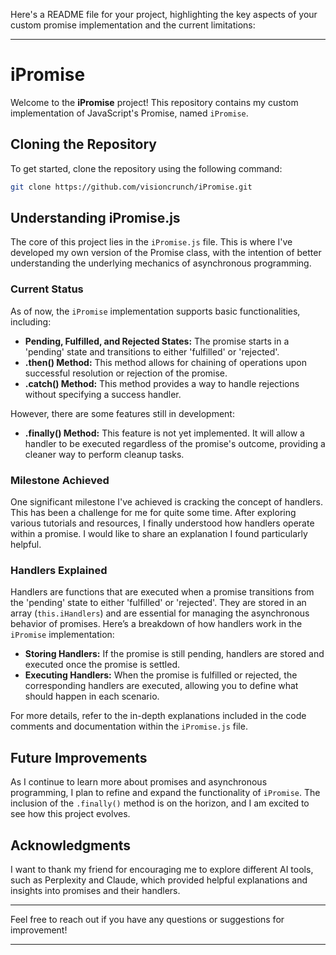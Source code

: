 Here's a README file for your project, highlighting the key aspects of your custom promise implementation and the current limitations:

---

# iPromise

Welcome to the **iPromise** project! This repository contains my custom implementation of JavaScript's Promise, named `iPromise`. 

## Cloning the Repository

To get started, clone the repository using the following command:

```bash
git clone https://github.com/visioncrunch/iPromise.git
```

## Understanding iPromise.js

The core of this project lies in the `iPromise.js` file. This is where I've developed my own version of the Promise class, with the intention of better understanding the underlying mechanics of asynchronous programming.

### Current Status

As of now, the `iPromise` implementation supports basic functionalities, including:

- **Pending, Fulfilled, and Rejected States:** The promise starts in a 'pending' state and transitions to either 'fulfilled' or 'rejected'.
- **.then() Method:** This method allows for chaining of operations upon successful resolution or rejection of the promise.
- **.catch() Method:** This method provides a way to handle rejections without specifying a success handler.

However, there are some features still in development:

- **.finally() Method:** This feature is not yet implemented. It will allow a handler to be executed regardless of the promise's outcome, providing a cleaner way to perform cleanup tasks.

### Milestone Achieved

One significant milestone I've achieved is cracking the concept of handlers. This has been a challenge for me for quite some time. After exploring various tutorials and resources, I finally understood how handlers operate within a promise. I would like to share an explanation I found particularly helpful.

### Handlers Explained

Handlers are functions that are executed when a promise transitions from the 'pending' state to either 'fulfilled' or 'rejected'. They are stored in an array (`this.iHandlers`) and are essential for managing the asynchronous behavior of promises. Here’s a breakdown of how handlers work in the `iPromise` implementation:

- **Storing Handlers:** If the promise is still pending, handlers are stored and executed once the promise is settled.
- **Executing Handlers:** When the promise is fulfilled or rejected, the corresponding handlers are executed, allowing you to define what should happen in each scenario.

For more details, refer to the in-depth explanations included in the code comments and documentation within the `iPromise.js` file.

## Future Improvements

As I continue to learn more about promises and asynchronous programming, I plan to refine and expand the functionality of `iPromise`. The inclusion of the `.finally()` method is on the horizon, and I am excited to see how this project evolves.

## Acknowledgments

I want to thank my friend for encouraging me to explore different AI tools, such as Perplexity and Claude, which provided helpful explanations and insights into promises and their handlers.

---

Feel free to reach out if you have any questions or suggestions for improvement!

---

